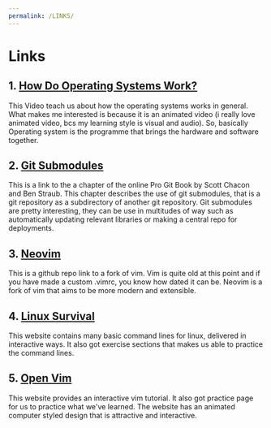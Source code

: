 ```yaml
---
permalink: /LINKS/
--- 
```


# Links

## 1. [How Do Operating Systems Work?](https://www.youtube.com/watch?v=GjNp0bBrjmU)
This Video teach us about how the operating systems works in general. What makes me interested is because it is an animated video (i really love animated video, bcs my learning style is visual and audio). So, basically Operating system is the programme that brings the hardware and software together.

## 2. [Git Submodules](https://git-scm.com/book/en/v2/Git-Tools-Submodules)
This is a link to the a chapter of the online Pro Git Book by Scott Chacon and Ben Straub. This chapter describes the use of git submodules, that is a git repository as a subdirectory of another git repository. Git submodules are pretty interesting, they can be use in multitudes of way such as automatically updating relevant libraries or making a central repo for deployments.

## 3. [Neovim](https://github.com/neovim/neovim)
This is a github repo link to a fork of vim. Vim is quite old at this point and if you have made a custom .vimrc, you know how dated it can be. Neovim is a fork of vim that aims to be more modern and extensible.

## 4. [Linux Survival](https://linuxsurvival.com/)
This website contains many basic command lines for linux, delivered in interactive ways. It also got exercise sections that makes us able to practice the command lines.

## 5. [Open Vim](https://www.openvim.com/)
This website provides an interactive vim tutorial. It also got practice page for us to practice what we've learned. The website has an animated computer styled design that is attractive and interactive.

